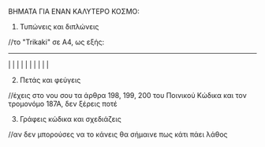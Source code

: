 ΒΗΜΑΤΑ ΓΙΑ ΕΝΑΝ ΚΑΛΥΤΕΡΟ ΚΟΣΜΟ:

1. Τυπώνεις και διπλώνεις

//το "Trikaki" σε Α4, ως εξής:

_________________________________________
|
|
|
|
|
|
|
|
|
|


2. Πετάς και φεύγεις

//έχεις στο νου σου τα άρθρα 198, 199, 200 του Ποινικού Κώδικα και τον τρομονόμο 187Α, δεν ξέρεις ποτέ



3. Γράφεις κώδικα και σχεδιάζεις

//αν δεν μπορούσες να το κάνεις θα σήμαινε πως κάτι πάει λάθος
